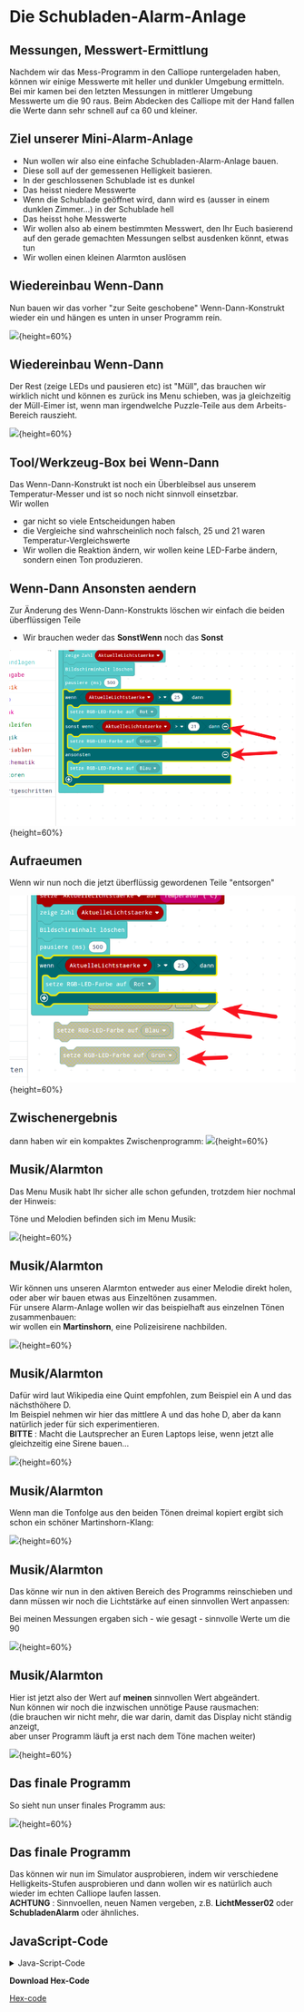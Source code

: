 # Die Schubladen-Alarm-Anlage

## Messungen, Messwert-Ermittlung

Nachdem wir das Mess-Programm in den Calliope runtergeladen haben, können wir einige Messwerte mit heller und dunkler Umgebung ermitteln.  
Bei mir kamen bei den letzten Messungen in mittlerer Umgebung Messwerte um die 90 raus.
Beim Abdecken des Calliope mit der Hand fallen die Werte dann sehr schnell auf ca 60 und kleiner.

## Ziel unserer Mini-Alarm-Anlage 

* Nun wollen wir also eine einfache Schubladen-Alarm-Anlage bauen.  
* Diese soll auf der gemessenen Helligkeit basieren.  
* In der geschlossenen Schublade ist es dunkel
* Das heisst niedere Messwerte
* Wenn die Schublade geöffnet wird, dann wird es (ausser in einem dunklen Zimmer...) in der Schublade hell
* Das heisst hohe Messwerte
* Wir wollen also ab einem bestimmten Messwert, den Ihr Euch basierend auf den gerade gemachten Messungen selbst ausdenken könnt, etwas tun
* Wir wollen einen kleinen Alarmton auslösen


## Wiedereinbau Wenn-Dann 

Nun bauen wir das vorher "zur Seite geschobene" Wenn-Dann-Konstrukt wieder ein und hängen es unten in unser Programm rein.  

![](./pics/01_WennDann.png){height=60%}

## Wiedereinbau Wenn-Dann 

Der Rest (zeige LEDs und pausieren etc) ist "Müll", 
das brauchen wir wirklich nicht und können es zurück ins Menu schieben, 
was ja gleichzeitig der Müll-Eimer ist, wenn man irgendwelche Puzzle-Teile aus dem Arbeits-Bereich rauszieht.

![](./pics/02_Benutzt_RestMuell.png){height=60%}


## Tool/Werkzeug-Box bei Wenn-Dann

Das Wenn-Dann-Konstrukt ist noch ein Überbleibsel aus unserem Temperatur-Messer und ist so noch nicht sinnvoll einsetzbar.  
Wir wollen 

* gar nicht so viele Entscheidungen haben
* die Vergleiche sind wahrscheinlich noch falsch, 25 und 21 waren Temperatur-Vergleichswerte
* Wir wollen die Reaktion ändern, wir wollen keine LED-Farbe ändern, sondern einen Ton produzieren.

## Wenn-Dann Ansonsten aendern

Zur Änderung des Wenn-Dann-Konstrukts löschen wir einfach die beiden überflüssigen Teile

* Wir brauchen weder das __SonstWenn__ noch das __Sonst__

![](./pics/03_WennDannWerkzeug.png){height=60%}

## Aufraeumen

Wenn wir nun noch die jetzt überflüssig gewordenen Teile "entsorgen" 

![](./pics/05_ErgebnisInGross.png){height=60%}

## Zwischenergebnis

dann haben wir ein kompaktes Zwischenprogramm:
![](./pics/06_ZwischenProgramm.png){height=60%}

## Musik/Alarmton 

Das Menu Musik habt Ihr sicher alle schon gefunden, trotzdem hier nochmal der Hinweis:  

Töne und Melodien befinden sich im Menu Musik:  

![](./pics/07_MenuMusik.png){height=60%}

## Musik/Alarmton 

Wir können uns unseren Alarmton entweder aus einer Melodie direkt holen, oder aber wir bauen etwas aus Einzeltönen zusammen.  
Für unsere Alarm-Anlage wollen wir das beispielhaft aus einzelnen Tönen zusammenbauen:    
wir wollen ein __Martinshorn__, eine Polizeisirene nachbilden.

![](./pics/08_EinzelToene.png){height=60%}

## Musik/Alarmton 

Dafür wird laut Wikipedia eine Quint empfohlen, zum Beispiel ein A und das nächsthöhere D.  
Im Beispiel nehmen wir hier das mittlere A und das hohe D, aber da kann natürlich jeder für sich experimentieren.  
__BITTE__ : Macht die Lautsprecher an Euren Laptops leise, wenn jetzt alle gleichzeitig eine Sirene bauen...

![](./pics/09_MartinsHorn.png){height=60%}

## Musik/Alarmton 

Wenn man die Tonfolge aus den beiden Tönen dreimal kopiert ergibt sich schon ein schöner Martinshorn-Klang:

![](./pics/10_MartinsHorn_3.png){height=60%}

## Musik/Alarmton 

Das könne wir nun in den aktiven Bereich des Programms reinschieben und dann müssen wir noch die Lichtstärke auf einen sinnvollen Wert anpassen:  

Bei meinen Messungen ergaben sich - wie gesagt - sinnvolle Werte um die 90  


![](./pics/11_LichtstaerkeAnpassen.png){height=60%}

## Musik/Alarmton 

Hier ist jetzt also der Wert auf __meinen__ sinnvollen Wert abgeändert.  
Nun können wir noch die inzwischen unnötige Pause rausmachen:   
(die brauchen wir nicht mehr, die war darin, damit das Display nicht ständig anzeigt,  
aber unser Programm läuft ja erst nach dem Töne machen weiter)  


![](./pics/12_PauseRaus.png){height=60%}

## Das finale Programm 

So sieht nun unser finales Programm aus:   

![](./pics/13_FinalesProgramm.png){height=60%}


## Das finale Programm 

Das können wir nun im Simulator ausprobieren, indem wir verschiedene Helligkeits-Stufen ausprobieren und dann wollen wir es 
natürlich auch wieder im echten Calliope laufen lassen.  
__ACHTUNG__ : Sinnvoellen, neuen Namen vergeben, z.B. __LichtMesser02__ oder __SchubladenAlarm__ oder ähnliches. 



## JavaScript-Code

<details>
 <summary>Java-Script-Code</summary>

```js
let AktuelleLichtstaerke = 0
basic.forever(() => {
    AktuelleLichtstaerke = input.lightLevel()
    basic.showNumber(AktuelleLichtstaerke)
    if (AktuelleLichtstaerke > 90) {
        music.playTone(440, music.beat(BeatFraction.Whole))
        music.playTone(587, music.beat(BeatFraction.Whole))
        music.playTone(440, music.beat(BeatFraction.Whole))
        music.playTone(587, music.beat(BeatFraction.Whole))
        music.playTone(440, music.beat(BeatFraction.Whole))
        music.playTone(587, music.beat(BeatFraction.Whole))
    }
})

```
</details>

__Download Hex-Code__

[Hex-code](code/mini-LichtMesser02.hex)
